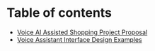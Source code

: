 # Table of contents

* [Voice AI Assisted Shopping Project Proposal](README.md)
* [Voice Assistant Interface Design Examples](<README (1).md>)
